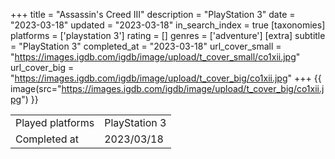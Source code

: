 +++
title = "Assassin's Creed III"
description = "PlayStation 3"
date = "2023-03-18"
updated = "2023-03-18"
in_search_index = true
[taxonomies]
platforms = ['playstation 3']
rating = []
genres = ['adventure']
[extra]
subtitle = "PlayStation 3"
completed_at = "2023-03-18"
url_cover_small = "https://images.igdb.com/igdb/image/upload/t_cover_small/co1xii.jpg"
url_cover_big = "https://images.igdb.com/igdb/image/upload/t_cover_big/co1xii.jpg"
+++
{{ image(src="https://images.igdb.com/igdb/image/upload/t_cover_big/co1xii.jpg") }}

|              |            |
| ------------ | ---------- |
| Played platforms    | PlayStation 3 |
| Completed at | 2023/03/18 |

